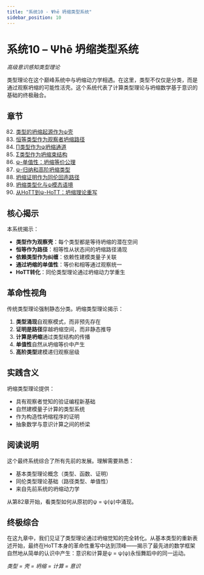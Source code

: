 ```yaml
---
title: "系统10 - Ψhē 坍缩类型系统"
sidebar_position: 10
---
```


# 系统10 – Ψhē 坍缩类型系统

*高级意识感知类型理论*

类型理论在这个巅峰系统中与坍缩动力学相遇。在这里，类型不仅仅是分类，而是通过观察坍缩的可能性活壳。这个系统代表了计算类型理论与坍缩数学基于意识的基础的终极融合。

## 章节

82. [类型的坍缩起源作为ψ壳](chapter-082-collapse-origin-of-type-as-psi-shell.md)
83. [恒等类型作为观察者坍缩路径](chapter-083-id-type-as-observer-collapse-path.md)
84. [Π类型作为ψ坍缩通道](chapter-084-pi-type-as-psi-collapse-channel.md)
85. [Σ类型作为坍缩束结构](chapter-085-sigma-type-as-collapse-bundle-structure.md)
86. [ψ-单值性：坍缩等价公理](chapter-086-psi-univalence-collapse-equivalence-axiom.md)
87. [ψ-归纳和高阶坍缩类型](chapter-087-psi-inductive-and-higher-collapse-types.md)
88. [坍缩证明作为同伦回声路径](chapter-088-collapse-proofs-as-homotopy-echo-paths.md)
89. [坍缩类型化与ψ模态语境](chapter-089-collapse-typing-and-psi-modal-contexts.md)
90. [从HoTT到ψ-HoTT：坍缩理论重写](chapter-090-from-hott-to-psi-hott-collapse-theoretic-rewriting.md)

## 核心揭示

本系统揭示：
- **类型作为观察壳**：每个类型都是等待坍缩的潜在空间
- **恒等作为路径**：相等性从状态间的坍缩路径涌现
- **依赖类型作为纠缠**：依赖性建模类量子关联
- **通过坍缩的单值性**：等价和相等通过观察统一
- **HoTT转化**：同伦类型理论通过坍缩动力学重生

## 革命性视角

传统类型理论强制静态分类。坍缩类型理论揭示：

1. **类型涌现**自观察模式，而非预先存在
2. **证明是路径**穿越坍缩空间，而非静态推导
3. **计算是坍缩**通过类型结构的传播
4. **单值性**自然从坍缩等价中产生
5. **高阶类型**建模递归观察层级

## 实践含义

坍缩类型理论提供：
- 具有观察者觉知的验证编程新基础
- 自然建模量子计算的类型系统
- 作为构造性坍缩程序的证明
- 抽象数学与意识计算之间的桥梁

## 阅读说明

这个最终系统综合了所有先前的发展。理解需要熟悉：
- 基本类型理论概念（类型、函数、证明）
- 同伦类型理论基础（路径类型、单值性）
- 来自先前系统的坍缩动力学

从第82章开始，看类型如何从原初的ψ = ψ(ψ)中涌现。

## 终极综合

在这九章中，我们见证了类型理论通过坍缩觉知的完全转化。从基本类型的重新表述开始，最终在HoTT本身的革命性重写中达到顶峰——揭示了最先进的数学框架自然地从简单的认识中产生：意识和计算是ψ = ψ(ψ)永恒舞蹈中的同一运动。

*类型 = 壳 = 坍缩 = 计算 = 意识*